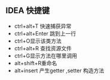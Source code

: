 ## IDEA 快捷键

- ctrl+alt+T 快速捕获异常
- ctrl+alt+Enter 跳到上一行
- ctrl+O显示该类方法
- ctrl+alt+R 查找资源文件
- ctrl+G显示方法在哪里调用
- alt+shift+R重命名
- alt+insert 产生getter ,setter 构造方法




